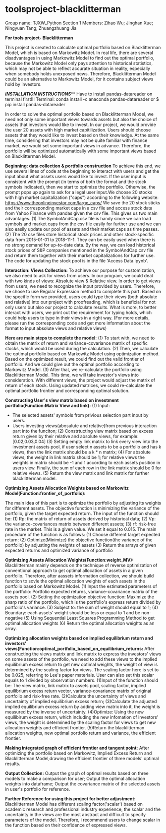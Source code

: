 # toolsproject-blacklitterman

Group name:  TJXW_Python 
Section 1
Members: Zihao Wu; Jinghan Xue; Ningyuan Tang; Zhuangzhuang Jia

**For tools project- Blacklitterman**

This project is created to calculate optimal portfolio based on Blacklitterman Model, which is based on Markowitz Model. In real life, there are several disadvantages in using Markowitz Model to find out the optimal portfolio, because the Markowitz Model only pays attention to historical statistics, which may not be able to reflect accurate situation in reality, especially when somebody holds unexposed news. Therefore, Blacklitterman Model could be an alternative to Markowitz Model, for it contains subject views hold by investors. 

*****INSTALLATION INSTRUCTIONS*******
Have to install pandas-datareader on terminal first!!!
Terminal: conda install -c anaconda pandas-datareader 
or $ pip install pandas-datareader

In order to solve the optimal portfolio based on Blacklitterman Model, we need not only some important views towards assets but also the choice of assets that investors would like to invest. In our project, we would provide the user 20 assets with high market capitilization. Users should choose assets that they would like to invest based on their knowledge. At the same time, considering that investors may not be quite familiar with finance market, we would set some important views in advance. Therefore, the portfolio will be optimized automatically with some important views based on Blacklitterman Model. 

**Beginning: data collection & portfolio construction**
To achieve this end, we use several lines of code at the beginning to interact with users and get the input about what assets users would like to invest. If the user input is consistent with the prompt (in terms of both the format and the stock symbols indicated), then we start to optimize the portfolio. Otherwise, the prompt pops up again to ask for a legal user input.We choose 20 stocks with high market capitalization ("caps") according to the following website: https://www.theonlineinvestor.com/large_caps/
We save the 20 stock sticks and their corresponding market caps in a csv file and access stock data from Yahoo Finance with pandas given the csv file. This gives us two main advantages.
(1) The SymbolAndCap.csv file is handy since we can load symbols and market caps from the csv file easily for further use and we can also easily update our pool of assets and their market caps as time passes. 
(2) The 20 csv files store historical stock prices and other stock-specific data from 2015-01-01 to 2018-11-1. They can be easily used when there is no strong demand for up-to-date data. By the way, we can load historical stock prices of S&P companies mentioned in the SymbolAndCap.csv file and return them together with their market capitalizations for further use. The code for updating the stock pool is in the file 'Access Data.ipynb'.

**Interaction: Views Collection:**
To achieve our purpose for customization, we also need to ask for views from users. In our program, we could deal with two kinds of views: Absolute view & Relative view. In order to get views from users, we need to recognize the input provided by users. Therefore, we chose to use Regular Expression method to complete this part. Based on the specific form we provided, users could type their views (both absolute and relative) into our project with proofreading, which is beneficial for not only users but also our project to calculate results. What is more, to better interact with users, we print out the requirement for typing holds, which could help users to type in their views in a right way. (For more details, please run the corresponding code and get more information about the format to input absolute views and relative views)


**Here are main steps to complete the model:**
(1) To start with, we need to obtain the matrix of return and variance-covariance matrix of specific stocks, which would be used during the calculation. 
(2) Then, we calculate the optimal portfolio based on Markowitz Model using optimization method. Based on the optimized result, we could find out the valid frontier of portfolio. And we could give out the optimal portfolio according to Markowitz Model. 
(3) After that, we re-calculate the portfolio using Blacklitterman Model. This time, we will take investor's views into consideration. With different views, the project would adjust the matrix of return of each stock. Using updated matrices, we could re-calculate the optimal portfolio frontier and corresponding optimal solution. 


**Constructing User's view matrix based on investment portfolio(Function:Matrix View and link):**
(1) Input:
- The selected assets' symbols from privious selection part input by users.
- Users investing views(abosulute and relative)from previous interaction part into the funciton;
(2) Constrtucting view matrix based on excess return given by their relative and absolute views, for example:[0.02,0.03,0.04]
(3) Setting empty link matrix to link every view into the investment assets pool, if user select n assets to be a portfolio and has k views, then the link matrix should be a k * n matrix; 
(4) For absolute views, the weight in link matrix should be 1; for relative views the weights in matrix should be -1 and 1 according to ezch assets position in users view. Finally, the sum of each row in the link matrix should be 0 for relative views.
(5) Return the view matrix and link matrix for further blacklitterman model.


**Optimizing Assets Allocation Weights based on Markowitz Model(Function:frontier_of_portfolio):**

The main idea of this part is to optimize the portfolio by adjusting its weights for different assets. The objective function is minimizing the variance of the portfolio, given the target expected return. 
The input of the function should be: 
(1) Rp: the matrix of return of assets derived by historical data;
(2) Vp: the variance-covariances matrix between different assets;
(3) rf: risk-free rate in the market. This is a given value. We set it equal to 0.015.
The main procedure of the function is as follows:
(1) Choose different target expected return; 
(2) Optimize(Minimize) the objective function(the variance of the portfolio) by adjusting the weights of assets
(3) Return the arrays of given expected returns and optimized variance of portfolio


**Optimizing Assets Allocation Weights(Function:weight_MV):**
Blacklitterman mainly depends on the technique of reverse optimization of conventional approach to get optimal allocation of assets in a given portfolio. Therefore, after aassets information collection, we should build function to sovle the optimal allocation weights of each assets in the portfolio based on Markowitz Model.
(1) Input the estimated parameters of the portfolio:
    Portfolio expected returns, variance-covariance matrix of the assets pool.
(2) Setting the optimization objective function:
    Maximize the sharp ratio of the portfolio, which is the portfolio's express return divided by portfolio's variance.
(3) Subject to: the sum of weight should equal to 1; 
(4) Boundary: each assets' weight should be less or equal to 1 and be non-negative
(5) Using Sequential Least Squares Programming Method to get optimal allocation weights 
(6) Return the optimal allocation weights as an array.


**Optimizing allocation weights based on implied equilibrium return and investors' views(Function:optimal_portfolio_based_on_equilibrium_returns:**
After constructing the views matrix and link matrix to express the investors' views on some assets of the portfolio, we need to add these views to the implied equilibrium excess return to get new optimal weights, the weight of view is determined by the scaling factor for views. The scaling factor here is set to be 0.025, referring to Lee's paper materials. User can also set this scalar equals to 1 divided by observation numbers.
(1)Input of the function should be:
   The view matrix, link matrix to assets pool, scaling factor, implied equilibrium excess return vector, variance-covariance matrix of original portfolio and risk-free rate.
(2)Calculate the uncertainty of views and uncertainty of implied equilibrium excess return;
(3)Calculate the adjusted implied equilibrium excess return by adding view matrix into it, the weight is measured by the inverse of uncertainty.
(4)Optimize: Using the new equilibirum excess return, which including the new infomation of investors' views, the weight is determined by the scaling factor for views to get new allocation weights and efficient frontier.
(5)Return the blacklitterman allocation weights, new optimal portfolio return and variance, the efficient frontier.


**Making integrated graph of efficient frontier and tangent point:**
  After optimizing the portfolio based on Markowitz, Implied Excess Return and Blacklitterman Model,drawing the efficient frontier of three models' optimal results.


**Output Collection:**
  Output the graph of optimal results based on three models to make a comparison for user;
  Output the optimal allocation weights into dataframe;
  Output the covariance matrix of the selected assets in user's portfolio for reference.


**Further Reference for using this project for better adjustment:**
Blacklitterman Model has different scaling factor('scalar') based on academic research and professional industry experience, the scalar and the uncertainty in the views are the most abstract and difficult to specify parameters of the model. Therefore, i recommend users to change scalar in the function based on their confidence of expressed views.


